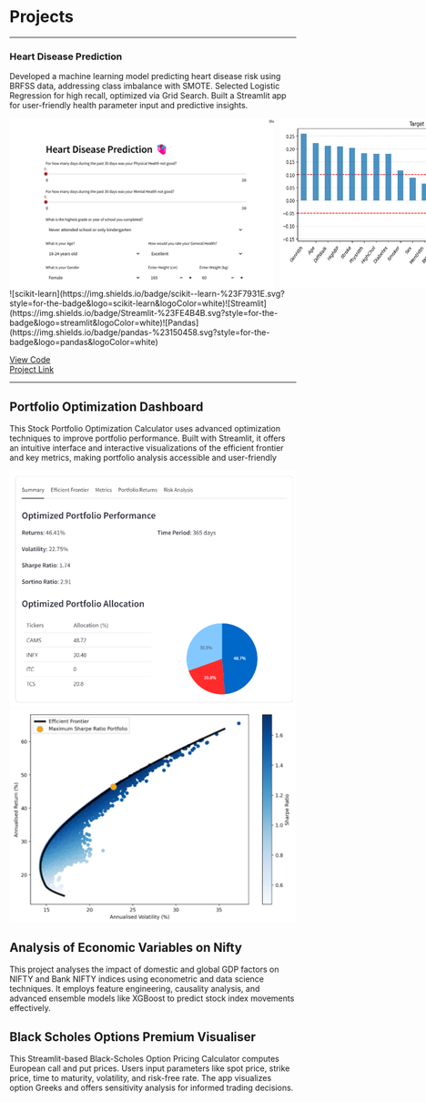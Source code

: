 <!-- #
---

### Education
Ashoka University - BA Economics and Mathematics (2023-2027)  
_CGPA: 3.96_

---
### Work Experience
**Data Engineering Intern @ Centre for Data Science and Analytics**

**Research Assistant @ Ashoka University**

**Equity and Derivatives Intern @ Jainam Broking**

**Analytics Intern @ Kashi Weaves**

--- -->
# Projects
---
### Heart Disease Prediction     
Developed a machine learning model predicting heart disease risk using BRFSS data, addressing class imbalance with SMOTE. Selected Logistic Regression for high recall, optimized via Grid Search. Built a Streamlit app for user-friendly health parameter input and predictive insights.
<div style="display: flex; align-items: center; gap: 10px;">
  <img src="images/heart_project.png?raw=true" style="height: 300px;" />
  <img src="images/target_correlation_plot.png?raw=true" style="height: 300px;" />
</div>
![scikit-learn](https://img.shields.io/badge/scikit--learn-%23F7931E.svg?style=for-the-badge&logo=scikit-learn&logoColor=white)![Streamlit](https://img.shields.io/badge/Streamlit-%23FE4B4B.svg?style=for-the-badge&logo=streamlit&logoColor=white)![Pandas](https://img.shields.io/badge/pandas-%23150458.svg?style=for-the-badge&logo=pandas&logoColor=white)

[View Code](https://github.com/certifiedoxygen/Heart-Disease-Prediction-Project)  
[Project Link](https://certifiedoxygen-heart-disease-prediction-project-app-nmkxm2.streamlit.app/)

---
## Portfolio Optimization Dashboard   
This Stock Portfolio Optimization Calculator uses advanced optimization techniques to improve portfolio performance. Built with Streamlit, it offers an intuitive interface and interactive visualizations of the efficient frontier and key metrics, making portfolio analysis accessible and user-friendly

<img src="images/portfolio_opt1.png?raw=true" />
<img src="images/portfolio_opt2.png?raw=true" />



## Analysis of Economic Variables on Nifty   
This project analyses the impact of domestic and global GDP factors on NIFTY and Bank NIFTY indices using econometric and data science techniques. It employs feature engineering, causality analysis, and advanced ensemble models like XGBoost to predict stock index movements effectively.

## Black Scholes Options Premium Visualiser   
This Streamlit-based Black-Scholes Option Pricing Calculator computes European call and put prices. Users input parameters like spot price, strike price, time to maturity, volatility, and risk-free rate. The app visualizes option Greeks and offers sensitivity analysis for informed trading decisions.

